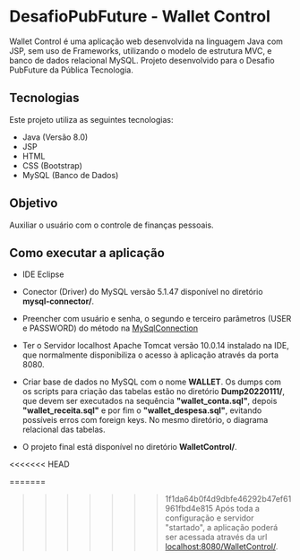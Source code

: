 # DesafioPubFuture - Wallet Control

Wallet Control é uma aplicação web desenvolvida na linguagem Java com JSP, sem uso de Frameworks, utilizando o modelo de estrutura MVC, e banco de dados relacional MySQL.
Projeto desenvolvido para o Desafio PubFuture da Pública Tecnologia.

## Tecnologias

Este projeto utiliza as seguintes tecnologias:

- Java (Versão 8.0)
- JSP
- HTML
- CSS (Bootstrap)
- MySQL (Banco de Dados)

## Objetivo
Auxiliar o usuário com o controle de finanças pessoais.

## Como executar a aplicação
- IDE Eclipse

- Conector (Driver) do MySQL versão 5.1.47 disponível no diretório **mysql-connector/**.

- Preencher com usuário e senha, o segundo e terceiro parâmetros (USER e PASSWORD) do método na [MySqlConnection](https://github.com/jaconunes/DesafioPubFuture/blob/e4033b668350ab32656380654d4ce360a824e6e6/WalletControl/src/main/java/wallet/dao/MySqlConnection.java#L28 "MySqlConnection")

- Ter o Servidor localhost Apache Tomcat versão 10.0.14 instalado na IDE, que normalmente disponibiliza o acesso à aplicação através da porta 8080.

- Criar base de dados no MySQL com o nome **WALLET**. Os dumps com os scripts para criação das tabelas estão no diretório **Dump20220111/**, que devem ser executados na sequência **"wallet_conta.sql"**, depois **"wallet_receita.sql"** e por fim o **"wallet_despesa.sql"**, evitando possíveis erros com foreign keys. No mesmo diretório, o diagrama relacional das tabelas.

- O projeto final está disponível no diretório **WalletControl/**.


<<<<<<< HEAD

=======
>>>>>>> 1f1da64b0f4d9dbfe46292b47ef61961fbd4e815
Após toda a configuração e servidor "startado", a aplicação poderá ser acessada através da url [localhost:8080/WalletControl/](http://localhost:8080/WalletControl/ "localhost:8080/WalletControl/").

